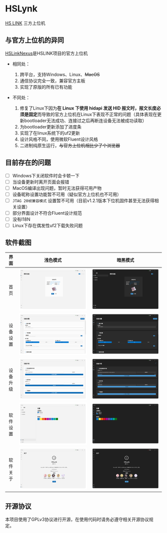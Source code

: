 # HSLynk

[HS LINK](https://github.com/HSLink) 三方上位机

## 与官方上位机的异同

[HSLinkNexus](https://github.com/HSLink/HSLinkNexus)是HSLINK项目的官方上位机

- 相同处：
  1. 跨平台，支持Windows、Linux、~~MacOS~~
  2. 通信协议完全一致，兼容官方主板
  3. 实现了原版的所有已有功能

- 不同处：
  1. 修复了Linux下因为**在 Linux 下使用 hidapi 发送 HID 报文时，报文长度必须是固定**而导致的官方上位机在Linux下表现不正常的问题（具体表现在更新bootloader无法成功、连接过之后再断连设备无法被成功读取）
  2. 为bootloader更新添加了进度条
  3. 实现了在linux系统下的uf2更新
  4. 设计风格不同，使用微软Fluent设计风格
  5. 二进制纯原生运行，~~与官方上位机相比少了个浏览器~~

## 目前存在的问题

- [ ] Windows下关闭软件时会卡顿一下
- [ ] 当设备更新时离开页面会报错
- [ ] MacOS编译出现问题，暂时无法获得可用产物
- [ ] 设备昵称设置功能暂不可用（疑似官方上位机也不可用）
- [ ] `JTAG 20帧兼容模式` 设置暂不可用（目前v1.2.1版本下位机固件甚至无法获得相关设置）
- [ ] 部分界面设计不符合Fluent设计规范
- [ ] 没有I18N
- [ ] Linux下存在偶发性uf2下载失败问题

## 软件截图

|  界面  |                   浅色模式                   |                        暗黑模式                        |
|:------:|:--------------------------------------------:|:------------------------------------------------------:|
|  首页  |           ![home](images/home.png)           |           ![home_dark](images/home_dark.png)           |
|设备设置|![device_settings](images/device_settings.png)|![device_settings_dark](images/device_settings_dark.png)|
|设备升级| ![device_upgrade](images/device_upgrade.png) | ![device_upgrade_dark](images/device_upgrade_dark.png) |
|软件设置|       ![settings](images/settings.png)       |       ![settings_dark](images/settings_dark.png)       |
|软件关于|          ![about](images/about.png)          |          ![about_dark](images/about_dark.png)          |

## 开源协议

本项目使用了GPLv3协议进行开源，在使用代码时请务必遵守相关开源协议规定。
